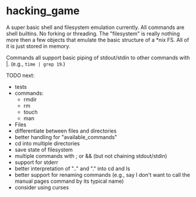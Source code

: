 # hacking_game

A super basic shell and filesystem emulation currently. All commands are shell builtins. No forking or threading. The "filesystem" is really nothing more then a few objects that emulate the basic structure of a *nix FS. All of it is just stored in memory.

Commands all support basic piping of stdout/stdin to other commands with |. (e.g., `time | grep 19`.)

TODO next:
- tests
- commands:
    - rmdir
    - rm
    - touch
    - man
- Files
- differentiate between files and directories
- better handling for "available_commands"
- cd into multiple directories
- save state of filesystem
- multiple commands with ; or && (but not chaining stdout/stdin)
- support for stderr
- better interpretation of ".." and "." into cd and ls
- better support for renaming commands (e.g., say I don't want to call the manual pages command by its typical name)
- consider using curses